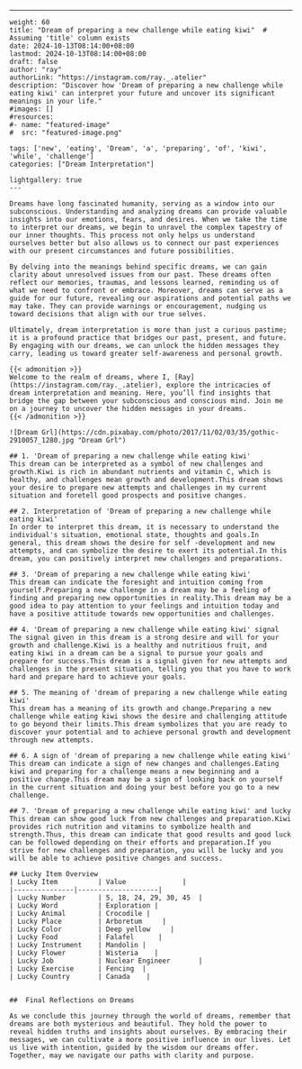 ---
    weight: 60
    title: "Dream of preparing a new challenge while eating kiwi"  # Assuming 'title' column exists
    date: 2024-10-13T08:14:00+08:00
    lastmod: 2024-10-13T08:14:00+08:00
    draft: false
    author: "ray"
    authorLink: "https://instagram.com/ray._.atelier"
    description: "Discover how 'Dream of preparing a new challenge while eating kiwi' can interpret your future and uncover its significant meanings in your life."
    #images: []
    #resources:
    #- name: "featured-image"
    #  src: "featured-image.png"
    
    tags: ['new', 'eating', 'Dream', 'a', 'preparing', 'of', 'kiwi', 'while', 'challenge']
    categories: ["Dream Interpretation"]
    
    lightgallery: true
    ---
    
    Dreams have long fascinated humanity, serving as a window into our subconscious. Understanding and analyzing dreams can provide valuable insights into our emotions, fears, and desires. When we take the time to interpret our dreams, we begin to unravel the complex tapestry of our inner thoughts. This process not only helps us understand ourselves better but also allows us to connect our past experiences with our present circumstances and future possibilities.
    
    By delving into the meanings behind specific dreams, we can gain clarity about unresolved issues from our past. These dreams often reflect our memories, traumas, and lessons learned, reminding us of what we need to confront or embrace. Moreover, dreams can serve as a guide for our future, revealing our aspirations and potential paths we may take. They can provide warnings or encouragement, nudging us toward decisions that align with our true selves.
    
    Ultimately, dream interpretation is more than just a curious pastime; it is a profound practice that bridges our past, present, and future. By engaging with our dreams, we can unlock the hidden messages they carry, leading us toward greater self-awareness and personal growth.
    
    {{< admonition >}}
    Welcome to the realm of dreams, where I, [Ray](https://instagram.com/ray._.atelier), explore the intricacies of dream interpretation and meaning. Here, you’ll find insights that bridge the gap between your subconscious and conscious mind. Join me on a journey to uncover the hidden messages in your dreams.
    {{< /admonition >}}
    
    ![Dream Grl](https://cdn.pixabay.com/photo/2017/11/02/03/35/gothic-2910057_1280.jpg "Dream Grl")
    
    ## 1. 'Dream of preparing a new challenge while eating kiwi'
    This dream can be interpreted as a symbol of new challenges and growth.Kiwi is rich in abundant nutrients and vitamin C, which is healthy, and challenges mean growth and development.This dream shows your desire to prepare new attempts and challenges in my current situation and foretell good prospects and positive changes.
    
    ## 2. Interpretation of 'Dream of preparing a new challenge while eating kiwi'
    In order to interpret this dream, it is necessary to understand the individual's situation, emotional state, thoughts and goals.In general, this dream shows the desire for self -development and new attempts, and can symbolize the desire to exert its potential.In this dream, you can positively interpret new challenges and preparations.
    
    ## 3. 'Dream of preparing a new challenge while eating kiwi'
    This dream can indicate the foresight and intuition coming from yourself.Preparing a new challenge in a dream may be a feeling of finding and preparing new opportunities in reality.This dream may be a good idea to pay attention to your feelings and intuition today and have a positive attitude towards new opportunities and challenges.
    
    ## 4. 'Dream of preparing a new challenge while eating kiwi' signal
    The signal given in this dream is a strong desire and will for your growth and challenge.Kiwi is a healthy and nutritious fruit, and eating kiwi in a dream can be a signal to pursue your goals and prepare for success.This dream is a signal given for new attempts and challenges in the present situation, telling you that you have to work hard and prepare hard to achieve your goals.
    
    ## 5. The meaning of 'dream of preparing a new challenge while eating kiwi'
    This dream has a meaning of its growth and change.Preparing a new challenge while eating kiwi shows the desire and challenging attitude to go beyond their limits.This dream symbolizes that you are ready to discover your potential and to achieve personal growth and development through new attempts.
    
    ## 6. A sign of 'dream of preparing a new challenge while eating kiwi'
    This dream can indicate a sign of new changes and challenges.Eating kiwi and preparing for a challenge means a new beginning and a positive change.This dream may be a sign of looking back on yourself in the current situation and doing your best before you go to a new challenge.
    
    ## 7. 'Dream of preparing a new challenge while eating kiwi' and lucky
    This dream can show good luck from new challenges and preparation.Kiwi provides rich nutrition and vitamins to symbolize health and strength.Thus, this dream can indicate that good results and good luck can be followed depending on their efforts and preparation.If you strive for new challenges and preparation, you will be lucky and you will be able to achieve positive changes and success.
    
    ## Lucky Item Overview
    | Lucky Item          | Value              |
    |---------------|--------------------|
    | Lucky Number        | 5, 18, 24, 29, 30, 45  |
    | Lucky Word          | Exploration |
    | Lucky Animal        | Crocodile |
    | Lucky Place         | Arboretum     |
    | Lucky Color         | Deep yellow     |
    | Lucky Food          | Falafel      |
    | Lucky Instrument    | Mandolin |
    | Lucky Flower        | Wisteria    |
    | Lucky Job           | Nuclear Engineer       |
    | Lucky Exercise      | Fencing  |
    | Lucky Country       | Canada    |
    
    
    ##  Final Reflections on Dreams
    
    As we conclude this journey through the world of dreams, remember that dreams are both mysterious and beautiful. They hold the power to reveal hidden truths and insights about ourselves. By embracing their messages, we can cultivate a more positive influence in our lives. Let us live with intention, guided by the wisdom our dreams offer. Together, may we navigate our paths with clarity and purpose.
    